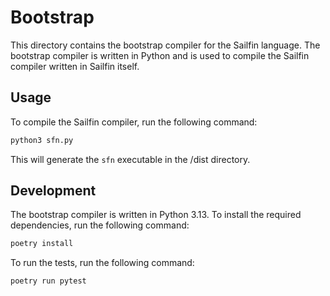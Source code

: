# Bootstrap

This directory contains the bootstrap compiler for the Sailfin language. The bootstrap compiler is written in Python and is used to compile the Sailfin compiler written in Sailfin itself.

## Usage

To compile the Sailfin compiler, run the following command:

```bash
python3 sfn.py
```

This will generate the `sfn` executable in the /dist directory.

## Development

The bootstrap compiler is written in Python 3.13. To install the required dependencies, run the following command:

```bash
poetry install
```

To run the tests, run the following command:

```bash
poetry run pytest
```
